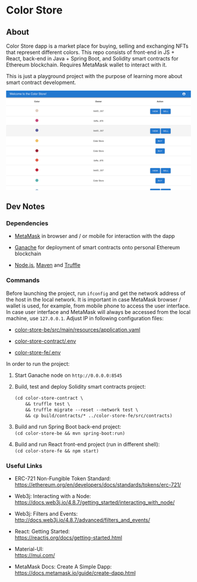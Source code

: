 # Color Store

## About

Color Store dapp is a market place for buying, selling and exchanging NFTs that represent different colors. This repo consists
of front-end in JS + React, back-end in Java + Spring Boot, and Solidity smart contracts for Ethereum blockchain. Requires
MetaMask wallet to interact with it.

This is just a playground project with the purpose of learning more about smart contract development.

<img src="screenshot-1.png" width="640" />

## Dev Notes

### Dependencies

- [MetaMask](https://metamask.io/) in browser and / or mobile for interaction with the dapp

- [Ganache](https://trufflesuite.com/ganache/) for deployment of smart contracts onto personal Ethereum blockchain

- [Node.js](https://nodejs.org/), [Maven](https://maven.apache.org/) and [Truffle](https://trufflesuite.com/truffle/)

### Commands

Before launching the project, run `ifconfig` and get the network address of the host in the local network. It
is important in case MetaMask browser / wallet is used, for example, from mobile phone to access the user interface. In
case user interface and MetaMask will always be accessed from the local machine, use `127.0.0.1`. Adjust IP in following
configuration files:

- [color-store-be/src/main/resources/application.yaml](./color-store-be/src/main/resources/application.yaml)

- [color-store-contract/.env](./color-store-contract/.env)

- [color-store-fe/.env](./color-store-fe/.env)

In order to run the project:

1. Start Ganache node on `http://0.0.0.0:8545`

1. Build, test and deploy Solidity smart contracts project:
    ```
    (cd color-store-contract \
        && truffle test \
        && truffle migrate --reset --network test \
        && cp build/contracts/* ../color-store-fe/src/contracts)
    ```

1. Build and run Spring Boot back-end project:<br />
    `(cd color-store-be && mvn spring-boot:run)`

1. Build and run React front-end project (run in different shell):<br />
    `(cd color-store-fe && npm start)`

### Useful Links

- ERC-721 Non-Fungible Token Standard:<br />
https://ethereum.org/en/developers/docs/standards/tokens/erc-721/

- Web3j: Interacting with a Node:<br />
https://docs.web3j.io/4.8.7/getting_started/interacting_with_node/

- Web3j: Filters and Events:<br />
http://docs.web3j.io/4.8.7/advanced/filters_and_events/

- React: Getting Started:<br />
https://reactjs.org/docs/getting-started.html

- Material-UI:<br />
https://mui.com/

- MetaMask Docs: Create A Simple Dapp:<br />
https://docs.metamask.io/guide/create-dapp.html
